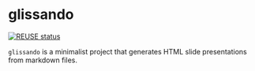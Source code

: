 <!--
Copyright The glissando Authors
SPDX-License-Identifier: Unlicense 
-->

# glissando

[![REUSE status](https://api.reuse.software/badge/github.com/richardfontana/glissando)](https://api.reuse.software/info/github.com/richardfontana/glissando)

`glissando` is a minimalist project that generates HTML slide
presentations from markdown files.
